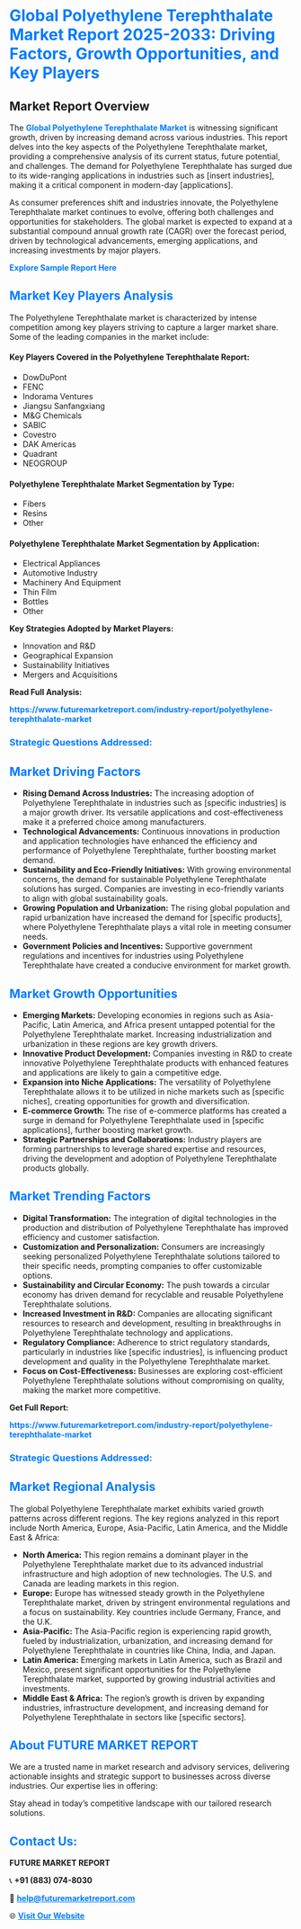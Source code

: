 <h1 style="color: #007BFF;">Global Polyethylene Terephthalate Market Report 2025-2033: Driving Factors, Growth Opportunities, and Key Players</h1>

<section id="overview">
<h2>Market Report Overview</h2>
<p>The <a href="https://www.futuremarketreport.com/industry-report/polyethylene-terephthalate-market" style="color: #007BFF; text-decoration: none;"><strong>Global Polyethylene Terephthalate Market</strong></a> is witnessing significant growth, driven by increasing demand across various industries. This report delves into the key aspects of the Polyethylene Terephthalate market, providing a comprehensive analysis of its current status, future potential, and challenges. The demand for Polyethylene Terephthalate has surged due to its wide-ranging applications in industries such as [insert industries], making it a critical component in modern-day [applications].</p>
<p>As consumer preferences shift and industries innovate, the Polyethylene Terephthalate market continues to evolve, offering both challenges and opportunities for stakeholders. The global market is expected to expand at a substantial compound annual growth rate (CAGR) over the forecast period, driven by technological advancements, emerging applications, and increasing investments by major players.</p>
</section>

<section id="overview">
<p><a href="https://www.futuremarketreport.com/request-sample/reportId=51020" style="color: #007BFF; text-decoration: none;"><strong>Explore Sample Report Here</strong></a></p>
</section>

<section id="key-players">
<h2 style="color: #007BFF;">Market Key Players Analysis</h2>
<p>The Polyethylene Terephthalate market is characterized by intense competition among key players striving to capture a larger market share. Some of the leading companies in the market include:</p>
<h4>Key Players Covered in the Polyethylene Terephthalate Report:</h4>
<ul><li>DowDuPont</li><li>FENC</li><li>Indorama Ventures</li><li>Jiangsu Sanfangxiang</li><li>M&amp;G Chemicals</li><li>SABIC</li><li>Covestro</li><li>DAK Americas</li><li>Quadrant</li><li>NEOGROUP</li></ul>
<h4>Polyethylene Terephthalate Market Segmentation by Type:</h4>
<ul><li>Fibers</li><li>Resins</li><li>Other</li></ul>

<h4>Polyethylene Terephthalate Market Segmentation by Application:</h4>
<ul><li>Electrical Appliances</li><li>Automotive Industry</li><li>Machinery And Equipment</li><li>Thin Film</li><li>Bottles</li><li>Other</li></ul>
<p><strong>Key Strategies Adopted by Market Players:</strong></p>
<ul>
<li>Innovation and R&D</li>
<li>Geographical Expansion</li>
<li>Sustainability Initiatives</li>
<li>Mergers and Acquisitions</li>
</ul>
</section>

<section>
<p><strong>Read Full Analysis: </strong></p><a href="https://www.futuremarketreport.com/industry-report/polyethylene-terephthalate-market" style="color: #007BFF; text-decoration: none;"><strong>https://www.futuremarketreport.com/industry-report/polyethylene-terephthalate-market</strong></a>
<h3 style="color: #007BFF;">Strategic Questions Addressed:</h3>
</section>

<section id="driving-factors">
<h2 style="color: #007BFF;">Market Driving Factors</h2>
<ul>
<li><strong>Rising Demand Across Industries:</strong> The increasing adoption of Polyethylene Terephthalate in industries such as [specific industries] is a major growth driver. Its versatile applications and cost-effectiveness make it a preferred choice among manufacturers.</li>
<li><strong>Technological Advancements:</strong> Continuous innovations in production and application technologies have enhanced the efficiency and performance of Polyethylene Terephthalate, further boosting market demand.</li>
<li><strong>Sustainability and Eco-Friendly Initiatives:</strong> With growing environmental concerns, the demand for sustainable Polyethylene Terephthalate solutions has surged. Companies are investing in eco-friendly variants to align with global sustainability goals.</li>
<li><strong>Growing Population and Urbanization:</strong> The rising global population and rapid urbanization have increased the demand for [specific products], where Polyethylene Terephthalate plays a vital role in meeting consumer needs.</li>
<li><strong>Government Policies and Incentives:</strong> Supportive government regulations and incentives for industries using Polyethylene Terephthalate have created a conducive environment for market growth.</li>
</ul>
</section>

<section id="growth-opportunities">
<h2 style="color: #007BFF;">Market Growth Opportunities</h2>
<ul>
<li><strong>Emerging Markets:</strong> Developing economies in regions such as Asia-Pacific, Latin America, and Africa present untapped potential for the Polyethylene Terephthalate market. Increasing industrialization and urbanization in these regions are key growth drivers.</li>
<li><strong>Innovative Product Development:</strong> Companies investing in R&D to create innovative Polyethylene Terephthalate products with enhanced features and applications are likely to gain a competitive edge.</li>
<li><strong>Expansion into Niche Applications:</strong> The versatility of Polyethylene Terephthalate allows it to be utilized in niche markets such as [specific niches], creating opportunities for growth and diversification.</li>
<li><strong>E-commerce Growth:</strong> The rise of e-commerce platforms has created a surge in demand for Polyethylene Terephthalate used in [specific applications], further boosting market growth.</li>
<li><strong>Strategic Partnerships and Collaborations:</strong> Industry players are forming partnerships to leverage shared expertise and resources, driving the development and adoption of Polyethylene Terephthalate products globally.</li>
</ul>
</section>

<section id="trending-factors">
<h2 style="color: #007BFF;">Market Trending Factors</h2>
<ul>
<li><strong>Digital Transformation:</strong> The integration of digital technologies in the production and distribution of Polyethylene Terephthalate has improved efficiency and customer satisfaction.</li>
<li><strong>Customization and Personalization:</strong> Consumers are increasingly seeking personalized Polyethylene Terephthalate solutions tailored to their specific needs, prompting companies to offer customizable options.</li>
<li><strong>Sustainability and Circular Economy:</strong> The push towards a circular economy has driven demand for recyclable and reusable Polyethylene Terephthalate solutions.</li>
<li><strong>Increased Investment in R&D:</strong> Companies are allocating significant resources to research and development, resulting in breakthroughs in Polyethylene Terephthalate technology and applications.</li>
<li><strong>Regulatory Compliance:</strong> Adherence to strict regulatory standards, particularly in industries like [specific industries], is influencing product development and quality in the Polyethylene Terephthalate market.</li>
<li><strong>Focus on Cost-Effectiveness:</strong> Businesses are exploring cost-efficient Polyethylene Terephthalate solutions without compromising on quality, making the market more competitive.</li>
</ul>
</section>

<section>
<p><strong>Get Full Report: </strong></p><a href="https://www.futuremarketreport.com/industry-report/polyethylene-terephthalate-market" style="color: #007BFF; text-decoration: none;"><strong>https://www.futuremarketreport.com/industry-report/polyethylene-terephthalate-market</strong></a>
<h3 style="color: #007BFF;">Strategic Questions Addressed:</h3>
</section>


<section id="regional-analysis">
<h2 style="color: #007BFF;">Market Regional Analysis</h2>
<p>The global Polyethylene Terephthalate market exhibits varied growth patterns across different regions. The key regions analyzed in this report include North America, Europe, Asia-Pacific, Latin America, and the Middle East & Africa:</p>
<ul>
<li><strong>North America:</strong> This region remains a dominant player in the Polyethylene Terephthalate market due to its advanced industrial infrastructure and high adoption of new technologies. The U.S. and Canada are leading markets in this region.</li>
<li><strong>Europe:</strong> Europe has witnessed steady growth in the Polyethylene Terephthalate market, driven by stringent environmental regulations and a focus on sustainability. Key countries include Germany, France, and the U.K.</li>
<li><strong>Asia-Pacific:</strong> The Asia-Pacific region is experiencing rapid growth, fueled by industrialization, urbanization, and increasing demand for Polyethylene Terephthalate in countries like China, India, and Japan.</li>
<li><strong>Latin America:</strong> Emerging markets in Latin America, such as Brazil and Mexico, present significant opportunities for the Polyethylene Terephthalate market, supported by growing industrial activities and investments.</li>
<li><strong>Middle East & Africa:</strong> The region’s growth is driven by expanding industries, infrastructure development, and increasing demand for Polyethylene Terephthalate in sectors like [specific sectors].</li>
</ul>
</section>

<footer>
<h2 style="color: #007BFF;">About FUTURE MARKET REPORT</h2>
<p>We are a trusted name in market research and advisory services, delivering actionable insights and strategic support to businesses across diverse industries. Our expertise lies in offering:</p>

<p>Stay ahead in today’s competitive landscape with our tailored research solutions.</p>

<h2 style="color: #007BFF;">Contact Us:</h2>
<p><strong>FUTURE MARKET REPORT</strong></p>
<p>📞 <strong>+91 (883) 074-8030</strong></p>
<p>📧 <strong><a href="mailto:help@futuremarketreport.com" style="color: #007BFF;">help@futuremarketreport.com</a></strong></p>
<p>🌐 <strong><a href="https://www.futuremarketreport.com/" style="color: #007BFF;">Visit Our Website</a></strong></p>
</footer>
